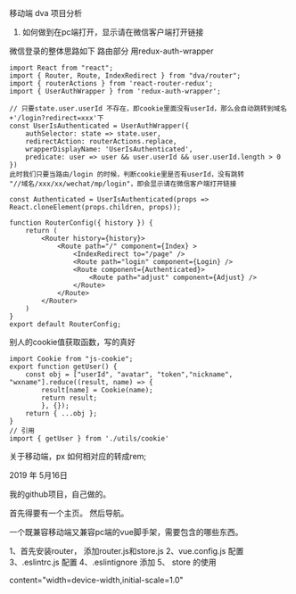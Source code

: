 移动端 dva 项目分析

1. 如何做到在pc端打开，显示请在微信客户端打开链接

微信登录的整体思路如下
路由部分
用redux-auth-wrapper
```
import React from "react";
import { Router, Route, IndexRedirect } from "dva/router";
import { routerActions } from 'react-router-redux';
import { UserAuthWrapper } from 'redux-auth-wrapper';

// 只要state.user.userId 不存在，即cookie里面没有userId，那么会自动跳转到域名+'/login?redirect=xxx'下
const UserIsAuthenticated = UserAuthWrapper({
    authSelector: state => state.user,
    redirectAction: routerActions.replace,
    wrapperDisplayName: 'UserIsAuthenticated',
    predicate: user => user && user.userId && user.userId.length > 0
})
此时我们只要当路由/login 的时候，判断cookie里是否有userId，没有跳转
"//域名/xxx/xx/wechat/mp/login"，即会显示请在微信客户端打开链接

const Authenticated = UserIsAuthenticated(props => React.cloneElement(props.children, props));

function RouterConfig({ history }) {
    return (
        <Router history={history}>
            <Route path="/" component={Index} >
                <IndexRedirect to="/page" />
                <Route path="login" component={Login} />
                <Route component={Authenticated}>
                    <Route path="adjust" component={Adjust} />
                </Route>
            </Route>
        </Router>
    )
}
export default RouterConfig;
```

别人的cookie值获取函数，写的真好
```
import Cookie from "js-cookie";
export function getUser() {
    const obj = ["userId", "avatar", "token","nickname", "wxname"].reduce((result, name) => {
        result[name] = Cookie(name);
        return result;
        }, {});
    return { ...obj };
}
// 引用
import { getUser } from './utils/cookie' 
```

关于移动端，px 如何相对应的转成rem;


2019 年  5月16日

我的github项目，自己做的。

首先得要有一个主页。 然后导航。


一个既兼容移动端又兼容pc端的vue脚手架，需要包含的哪些东西。

1、首先安装router， 添加router.js和store.js
2、vue.config.js 配置
3、.eslintrc.js  配置
4、.eslintignore 添加
5、 store 的使用


content="width=device-width,initial-scale=1.0"
